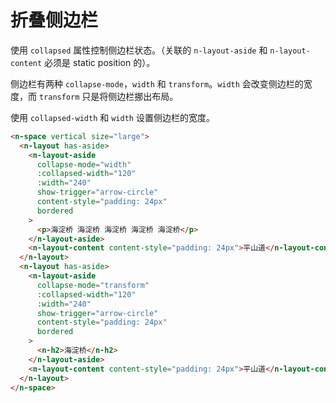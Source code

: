 # 折叠侧边栏

使用 `collapsed` 属性控制侧边栏状态。（关联的 `n-layout-aside` 和 `n-layout-content` 必须是 static position 的）。

侧边栏有两种 `collapse-mode`，`width` 和 `transform`。`width` 会改变侧边栏的宽度，而 `transform` 只是将侧边栏挪出布局。

使用 `collapsed-width` 和 `width` 设置侧边栏的宽度。

```html
<n-space vertical size="large">
  <n-layout has-aside>
    <n-layout-aside
      collapse-mode="width"
      :collapsed-width="120"
      :width="240"
      show-trigger="arrow-circle"
      content-style="padding: 24px"
      bordered
    >
      <p>海淀桥 海淀桥 海淀桥 海淀桥 海淀桥</p>
    </n-layout-aside>
    <n-layout-content content-style="padding: 24px">平山道</n-layout-content>
  </n-layout>
  <n-layout has-aside>
    <n-layout-aside
      collapse-mode="transform"
      :collapsed-width="120"
      :width="240"
      show-trigger="arrow-circle"
      content-style="padding: 24px"
      bordered
    >
      <n-h2>海淀桥</n-h2>
    </n-layout-aside>
    <n-layout-content content-style="padding: 24px">平山道</n-layout-content>
  </n-layout>
</n-space>
```
